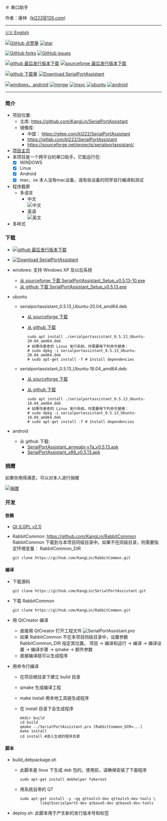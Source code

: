 ＃ 串口助手

作者：康林（kl222@126.com)

--------------------------------

[:us: English](README.md)

[![GitHub 点赞量](https://img.shields.io/github/stars/KangLin/SerialPortAssistant?label=Github%20点赞量)](https://star-history.com/#KangLin/SerialPortAssistant&Date)
[![star](https://gitee.com/kl222/SerialPortAssistant/badge/star.svg?theme=dark)](https://gitee.com/kl222/SerialPortAssistant/stargazers)

[![GitHub forks](https://img.shields.io/github/forks/KangLin/SerialPortAssistant)](https://github.com/KangLin/SerialPortAssistant/forks)
[![GitHub issues](https://img.shields.io/github/issues/KangLin/SerialPortAssistant)](https://github.com/KangLin/SerialPortAssistant/issues)

[![github 最后发行版本下载](https://img.shields.io/github/release/KangLin/SerialPortAssistant?label=Github%20最后发行版本下载)](https://github.com/KangLin/SerialPortAssistant/releases/latest)
[![sourceforge 最后发行版本下载](https://a.fsdn.com/con/app/sf-download-button)](https://sourceforge.net/projects/serialportassistant/files/latest/download)

[![github 下载量](https://img.shields.io/github/downloads/KangLin/SerialPortAssistant/total?label=Github%20下载量)](https://github.com/KangLin/SerialPortAssistant/releases)
[![Download SerialPortAssistant](https://img.shields.io/sourceforge/dt/serialportassistant.svg?label=Sourceforge%20下载量)](https://sourceforge.net/projects/serialportassistant/files/latest/download)

[![windows、android](https://ci.appveyor.com/api/projects/status/y77e828ysqc79r9o?svg=true)](https://ci.appveyor.com/project/KangLin/serialportassistant)
[![mingw](https://github.com/KangLin/SerialPortAssistant/actions/workflows/mingw.yml/badge.svg)](https://github.com/KangLin/SerialPortAssistant/actions/workflows/mingw.yml)
[![msvc](https://github.com/KangLin/SerialPortAssistant/actions/workflows/msvc.yml/badge.svg)](https://github.com/KangLin/SerialPortAssistant/actions/workflows/msvc.yml)
[![ubuntu](https://github.com/KangLin/SerialPortAssistant/actions/workflows/ubuntu.yml/badge.svg)](https://github.com/KangLin/SerialPortAssistant/actions/workflows/ubuntu.yml)
[![android](https://github.com/KangLin/SerialPortAssistant/actions/workflows/android.yml/badge.svg)](https://github.com/KangLin/SerialPortAssistant/actions/workflows/android.yml)

--------------------------------

### 简介
- 项目位置:
  + 主库: https://github.com/KangLin/SerialPortAssistant
  + 镜像库:
    - 中国： https://gitee.com/kl222/SerialPortAssistant
    - https://gitlab.com/kl222/SerialPortAssistant
    - https://sourceforge.net/projects/serialportassistant/
- [项目主页](http://kanglin.github.io/SerialPortAssistant)
- 本项目是一个跨平台的串口助手。它能运行在:
  + [x] WINDOWS
  + [x] Linux
  + [x] Android
  + [x] mac、os  本人没有mac设备，请有些设备的同学自行编译和测试
- 程序截屏
  + 多语言
    - 中文  
    ![中文](Docs/ui-zh.jpg "中文")
    - 英语      
    ![英文](Docs/ui-en.jpg "英文")
- 多样式


### 下载
- [![github 最后发行版本下载](https://img.shields.io/github/release/KangLin/SerialPortAssistant?label=Github%20最后发行版本下载)](https://github.com/KangLin/SerialPortAssistant/releases/latest)
- [![Download SerialPortAssistant](https://a.fsdn.com/con/app/sf-download-button)](https://sourceforge.net/projects/serialportassistant/files/latest/download) 

- windows: 支持 Windows XP 及以后系统
  + [从 sourceforge 下载 SerialPortAssistant_Setup_v0.5.13-10.exe](https://sourceforge.net/projects/serialportassistant/files/v0.5.13/SerialPortAssistant_Setup_v0.5.13.exe/download)
  + [从 github 下载 SerialPortAssistant_Setup_v0.5.13.exe](https://github.com/KangLin/SerialPortAssistant/releases/download/v0.5.13/SerialPortAssistant_Setup_v0.5.13.exe)  

- ubuntu
  + serialportassistant_0.5.13_Ubuntu-20.04_amd64.deb
    - [从 sourceforge 下载](https://sourceforge.net/projects/serialportassistant/files/v0.5.13/serialportassistant_0.5.13_Ubuntu-20.04_amd64.deb/download)
    - [从 github 下载](https://github.com/KangLin/SerialPortAssistant/releases/download/v0.5.13/serialportassistant_0.5.13_Ubuntu-20.04_amd64.deb)
  
          sudo apt install ./serialportassistant_0.5.13_Ubuntu-20.04_amd64.deb
          # 如果你是老的 Linux 发行系统。你需要用下列命令替换：
          # sudo dpkg -i serialportassistant_0.5.13_Ubuntu-20.04_amd64.deb
          # sudo apt-get install -f # Install dependencies

  + serialportassistant_0.5.13_Ubuntu-18.04_amd64.deb:
    - [从 sourceforge 下载](https://sourceforge.net/projects/serialportassistant/files/v0.5.13/serialportassistant_0.5.13_Ubuntu-18.04_amd64.deb/download)
    - [从 github 下载](https://github.com/KangLin/SerialPortAssistant/releases/download/v0.5.13/serialportassistant_0.5.13_Ubuntu-18.04_amd64.deb)

          sudo apt install ./serialportassistant_0.5.13_Ubuntu-18.04_amd64.deb
          # 如果你是老的 Linux 发行系统。你需要用下列命令替换：
          # sudo dpkg -i serialportassistant_0.5.13_Ubuntu-18.04_amd64.deb
          # sudo apt-get install -f # Install dependencies
 
- android
  + 从 github 下载:
    - [SerialPortAssistant_armeabi-v7a_v0.5.13.apk](https://github.com/KangLin/SerialPortAssistant/releases/download/v0.5.13/SerialPortAssistant_armeabi-v7a_v0.5.13.apk)
    - [SerialPortAssistant_x86_v0.5.13.apk](https://github.com/KangLin/SerialPortAssistant/releases/download/v0.5.13/SerialPortAssistant_x86_v0.5.13.apk)

### 捐赠  
如果你用得满意，可以对本人进行捐赠  

[![捐赠](https://gitlab.com/kl222/RabbitCommon/-/raw/master/Src/Resource/image/Contribute.png "捐赠")](https://gitlab.com/kl222/RabbitCommon/-/raw/master/Src/Resource/image/Contribute.png "捐赠")

### 开发  
#### 依赖

- [Qt (LGPL v2.1)](http://qt.io/)
- RabbitCommon: https://github.com/KangLin/RabbitCommon  
  RabbitCommon 下载到与本项目同级目录中。如果不在同级目录，则需要指定环境变量： RabbitCommon_DIR

      git clone https://github.com/KangLin/RabbitCommon.git


#### 编译  

- 下载源码

      git clone https://github.com/KangLin/SerialPortAssistant.git

- 下载 RabbitCommon

      git clone https://github.com/KangLin/RabbitCommon.git
      
- 用 QtCreator 编译
  * 直接用 QtCreator 打开工程文件 ![SerialPortAssistant.pro](SerialPortAssistant.pro) 
  * 如果 RabbitCommon 不在本项目同级目录中，设置参数 RabbitCommon_DIR 指定其位置。 
      项目 -> 编译和运行 -> 编译 -> 编译设置 -> 编译步骤 -> qmake -> 额外参数
  * 直接编译就可以生成程序
- 用命令行编译
  * 在项目根目录下建立 build 目录
  * qmake 生成编译工程
  * make install 用本地工具链生成程序
  * 在 install 目录下会生成程序

        mkdir build
        cd build
        qmake ../SerialPortAssistant.pro [RabbitCommon_DIR=...]
        make install
        cd install #进入生成的程序目录

#### 脚本  

- build_debpackage.sh
  + 此脚本是 linux 下生成 deb 包的。使用前，请确保安装了下面程序

        sudo apt-get install debhelper fakeroot

  + 用系统自带的 QT

        sudo apt-get install -y -qq qttools5-dev qttools5-dev-tools \
                 libqt5serialport5-dev qtbase5-dev qtbase5-dev-tools

- deploy.sh: 此脚本用于产生新的发行版本号和标签
